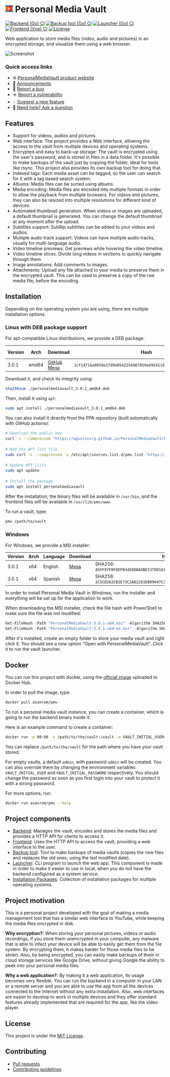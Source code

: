 
# ![PersonalMediaVault](./favicon.readme.png) Personal Media Vault

[![Backend (Go) CI](https://github.com/AgustinSRG/PersonalMediaVault/actions/workflows/backend.yml/badge.svg)](https://github.com/AgustinSRG/PersonalMediaVault/actions/workflows/backend.yml)
[![Backup tool (Go) CI](https://github.com/AgustinSRG/PersonalMediaVault/actions/workflows/backup-tool.yml/badge.svg)](https://github.com/AgustinSRG/PersonalMediaVault/actions/workflows/backup-tool.yml)
[![Launcher (Go) CI](https://github.com/AgustinSRG/PersonalMediaVault/actions/workflows/launcher.yml/badge.svg)](https://github.com/AgustinSRG/PersonalMediaVault/actions/workflows/launcher.yml)
[![Frontend (Vue) CI](https://github.com/AgustinSRG/PersonalMediaVault/actions/workflows/frontend.yml/badge.svg)](https://github.com/AgustinSRG/PersonalMediaVault/actions/workflows/frontend.yml)
[![License](https://img.shields.io/badge/license-MIT-blue.svg?style=flat)](./LICENSE)

Web application to store media files (video, audio and pictures) in an encrypted storage, and visualize them using a web browser.

![Screenshot](https://agustinsrg.github.io/pmv-site/images/screenshot.png)

### Quick access links

 - 🌐 [PersonalMediaVault product website](https://agustinsrg.github.io/pmv-site/)
 - 📣 [Announcements](https://github.com/AgustinSRG/PersonalMediaVault/discussions/categories/announcements)
 - 🐛 [Report a bug](https://github.com/AgustinSRG/PersonalMediaVault/issues/new?template=bug_report.md)
 - ☣️ [Report a vulnerability](https://github.com/AgustinSRG/PersonalMediaVault/security/advisories/new)
 - 💡 [Suggest a new feature](https://github.com/AgustinSRG/PersonalMediaVault/issues/new?template=feature_request.md)
 - 🙏 [Need help? Ask a question](https://github.com/AgustinSRG/PersonalMediaVault/discussions/new?category=q-a)

## Features

 - Support for videos, audios and pictures.
 - Web interface: The project provides a Web interface, allowing the access to the vault from multiple devices and operating systems.
 - Encrypted and easy to back-up storage: The vault is encrypted using the user's password, and is stored in files in a data folder. It's possible to make backups of the vault just by copying the folder, ideal for tools like rsync. This project also provides its own backup tool for doing that.
 - Indexed tags: Each media asset can be tagged, so the user can search for it with a tag based search system.
 - Albums: Media files can be sorted using albums.
 - Media encoding: Media files are encoded into multiple formats in order to allow the playback from multiple browsers. For videos and pictures, they can also be resized into multiple resolutions for different kind of devices.
 - Automated thumbnail generation: When videos or images are uploaded, a default thumbnail is generated. You can change the default thumbnail at any moment after the upload.
 - Subtitles support: SubRip subtitles can be added to your videos and audios.
 - Multiple audio track support: Videos can have multiple audio tracks, usually for multi-language audio.
 - Video timeline previews: Get previews while hovering the video timeline.
 - Video timeline slices: Divide long videos in sections to quickly navigate through them.
 - Image annotations: Add comments to images.
 - Attachments: Upload any file attached to your media to preserve them in the encrypted vault. This can be used to preserve a copy of the raw media file, before the encoding.

## Installation

Depending on the operating system you are using, there are multiple installation options.

### Linux with DEB package support

For apt-compatible Linux distributions, we provide a DEB package:

| Version | Arch | Download | Hash | Hash alg.  |
|---|---|---|---|---|
| 3.0.1 | amd64 | [GitHub](https://github.com/AgustinSRG/PersonalMediaVault/releases/download/v3.0.1/personalmediavault_3.0.1_amd64.deb) <br /> [Mega](https://mega.nz/file/gHcTgRoK#QIqb7tn3V0oQ73T3Kz148Vg0jJ3LogdAlcJhRJCDR-k) | `1cf14716a0058e1fd9e8542256907059e695411955df478ec86d4ff2d745a14c` | SHA256 |

Download it, and check its integrity using:

```sh
sha256sum ./personalmediavault_3.0.1_amd64.deb
```

Then, install it using `apt`:

```sh
sudo apt install ./personalmediavault_3.0.1_amd64.deb
```

You can also install it directly from the PPA repository (built automatically with GitHub actions):

```sh
# Download the public key
curl -s --compressed "https://agustinsrg.github.io/PersonalMediaVault/KEY.gpg" | gpg --dearmor | sudo tee /etc/apt/trusted.gpg.d/pmv.gpg >/dev/null

# Add the APT list file
sudo curl -s --compressed -o /etc/apt/sources.list.d/pmv.list "https://agustinsrg.github.io/PersonalMediaVault/pmv.list"

# Update APT lists
sudo apt update

# Install the package
sudo apt install personalmediavault
```

After the installation, the binary files will be available in `/usr/bin`, and the frontend files will be available in `/usr/lib/pmv/www`.

To run a vault, type:

```sh
pmv /path/to/vault
```

### Windows

For Windows, we provide a MSI installer:

| Version | Arch | Language | Download | Hash |
|---|---|---|---|---|
| 3.0.1 | x64 | English | [Mega](https://mega.nz/file/4K9kUQyb#HCMTtoCwb8E7GFPOTi47RrH-1g3epChu91MrFG0-laA) | SHA256: `A5FF97F0F8EFB34E00BADBE537D0161258493E8D007CA05C2A94772B8B726A77` |
| 3.0.1 | x64 | Spanish | [Mega](https://mega.nz/file/9PdVEJjB#2dD6tcF6j8syQRsHRNwx7zoJsxpuaCPJr6nHeJRqPR8) | SHA256: `2C5CD262CB2E73C2AD2281EB09647C324A33F78C168863D2D651BF619882FDA1` |

In order to install Personal Media Vault in Windows, run the installer and everything will be set up for the application to work.

When downloading the MSI installer, check the file hash with PowerShell to make sure the file was not modified:

```ps1
Get-FileHash -Path "PersonalMediaVault-3.0.1-x64.msi" -Algorithm SHA256
Get-FileHash -Path "PersonalMediaVault-3.0.1-x64-es.msi" -Algorithm SHA256
```

After it's installed, create an empty folder to store your media vault and right click it. You should see a new option "Open with PersonalMediaVault". Click it to run the vault launcher.

## Docker

You can run this project with docker, using the [official image](https://hub.docker.com/r/asanrom/pmv) uploaded to Docker Hub.

In order to pull the image, type:

```sh
docker pull asanrom/pmv
```

To run a personal media vault instance, you can create a container, which is going to run the backend binary inside it.

Here is an example command to create a container:

```sh
docker run -p 80:80 -v /path/to/the/vault:/vault -e VAULT_INITIAL_USER=admin -e VAULT_INITIAL_PASSWORD=admin asanrom/pmv --daemon --clean --log-requests --vault-path /vault
```

You can replace `/path/to/the/vault` for the path where you have your vault stored.

For empty vaults, a default `admin`, with password `admin` will be created. You can also override them by changing the environment variables `VAULT_INITIAL_USER` and `VAULT_INITIAL_PASSWORD` respectively. You should change the password as soon as you first login into your vault to protect it with a strong password.

For more options, run:

```sh
docker run asanrom/pmv --help
```

## Project components

 - [Backend](./backend): Manages the vault, encodes and stores the media files and provides a HTTP API for clients to access it.
 - [Frontend](./frontend): Uses the HTTP API to access the vault, providing a web interface to the user.
 - [Backup tool](./backup-tool): Tool to make backups of media vaults (copies the new files and replaces the old ones, using the last modified date).
 - [Launcher](./launcher): CLI program to launch the web app. This component is made in order to make it easier to use in local, when you do not have the backend configured as a system service.
 - [Installation Packages](./packages): Collection of installation packages for multiple operating systems.

## Project motivation

This is a personal project developed with the goal of making a media management tool that has a similar web interface to YouTube, while keeping the media files encrypted in disk.

**Why encryption?:** When storing your personal pictures, videos or audio recordings, if you store them unencrypted in your computer, any malware that is able to infect your device will be able to easily get them from the file system. By encrypting them, it makes harder for those media files to be stolen. Also, by being encrypted, you can easily make backups of them in cloud storage services like Google Drive, without giving Google the ability to peek into your personal media files.

**Why a web application?:** By making it a web application, its usage becomes very flexible. You can run the backend in a computer in your LAN or a remote server and you are able to use the app from all the devices connected to the Internet without any extra installation. Also, web interfaces are easier to develop to work in multiple devices and they offer standard features already implemented that are required for the app, like the video player.

## License

This project is under the [MIT License](./LICENSE).

## Contributing

 - [Pull requests](https://github.com/AgustinSRG/PersonalMediaVault/pulls)
 - [Contributing guidelines](./CONTRIBUTING.md)
